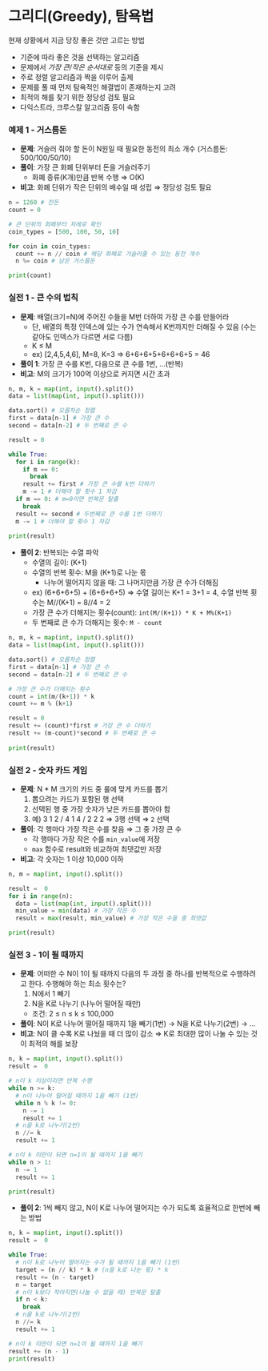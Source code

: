 # 그리디(Greedy), 탐욕법

현재 상황에서 지금 당장 좋은 것만 고르는 방법

- 기준에 따라 좋은 것을 선택하는 알고리즘
- 문제에서 _가장 큰/작은 순서대로_ 등의 기준을 제시
- 주로 정렬 알고리즘과 짝을 이루어 출제
- 문제를 풀 때 먼저 탐욕적인 해결법이 존재하는지 고려
- 최적의 해를 찾기 위한 정당성 검토 필요
- 다익스트라, 크루스칼 알고리즘 등이 속함

### 예제 1 - 거스름돈

- **문제**: 거슬러 줘야 할 돈이 N원일 때 필요한 동전의 최소 개수 (거스름돈: 500/100/50/10)
- **풀이**: 가장 큰 화폐 단위부터 돈을 거슬러주기
    - 화폐 종류(K개)만큼 반복 수행 ⇒ O(K)
- **비고**: 화폐 단위가 작은 단위의 배수일 때 성립 ⇒ 정당성 검토 필요

```python
n = 1260 # 잔돈
count = 0

# 큰 단위의 화페부터 차례로 확인
coin_types = [500, 100, 50, 10]

for coin in coin_types:
  count += n // coin # 해당 화폐로 거슬러줄 수 있는 동전 개수
  n %= coin # 남은 거스름돈

print(count)
```

### 실전 1 - 큰 수의 법칙

- **문제**: 배열(크기=N)에 주어진 수들을 M번 더하여 가장 큰 수를 만들어라
    - 단, 배열의 특정 인덱스에 있는 수가 연속해서 K번까지만 더해질 수 있음 (수는 같아도 인덱스가 다르면 서로 다름)
    - K ≤ M
    - ex) [2,4,5,4,6], M=8, K=3 ⇒ 6+6+6+5+6+6+6+5 = 46
- **풀이 1**: 가장 큰 수를 K번, 다음으로 큰 수를 1번, ...(반복)
- **비고**: M의 크기가 100억 이상으로 커지면 시간 초과

```python
n, m, k = map(int, input().split())
data = list(map(int, input().split()))

data.sort() # 오름차순 정렬
first = data[n-1] # 가장 큰 수
second = data[n-2] # 두 번째로 큰 수

result = 0

while True:
  for i in range(k):
    if m == 0:
      break
    result += first # 가장 큰 수를 k번 더하기
    m -= 1 # 더해야 할 횟수 1 차감
  if m == 0: # m=0이면 반복문 탈출
    break
  result += second # 두번째로 큰 수를 1번 더하기
  m -= 1 # 더해야 할 횟수 1 차감
  
print(result)
```

- **풀이 2**: 반복되는 수열 파악
    - 수열의 길이: (K+1)
    - 수열의 반복 횟수: M을 (K+1)로 나눈 몫
        - 나누어 떨어지지 않을 때: 그 나머지만큼 가장 큰 수가 더해짐
    - ex) (6+6+6+5) + (6+6+6+5) ⇒ 수열 길이는 K+1 = 3+1 = 4, 수열 반복 횟수는 M//(K+1) = 8//4 = 2
    - 가장 큰 수가 더해지는 횟수(count): `int(M/(K+1)) * K + M%(K+1)`
    - 두 번째로 큰 수가 더해지는 횟수: `M - count`

```python
n, m, k = map(int, input().split())
data = list(map(int, input().split()))

data.sort() # 오름차순 정렬
first = data[n-1] # 가장 큰 수
second = data[n-2] # 두 번째로 큰 수

# 가장 큰 수가 더해지는 횟수
count = int(m/(k+1)) * k
count += m % (k+1)

result = 0
result += (count)*first # 가장 큰 수 더하기
result += (m-count)*second # 두 번째로 큰 수
  
print(result)
```
### 실전 2 - 숫자 카드 게임

- **문제**: N * M 크기의 카드 중 룰에 맞게 카드를 뽑기
    1. 뽑으려는 카드가 포함된 행 선택
    2. 선택된 행 중 가장 숫자가 낮은 카드를 뽑아야 함
    3. 예) 3 1 2 / 4 1 4 / 2 2 2 ⇒ 3행 선택 ⇒ `2` 선택
- **풀이**: 각 행마다 가장 작은 수를 찾음 ⇒ 그 중 가장 큰 수
    - 각 행마다 가장 작은 수를 `min_value`에 저장
    - `max` 함수로 result와 비교하여 최댓값만 저장
- **비고**: 각 숫자는 1 이상 10,000 이하

```python
n, m = map(int, input().split())

result =  0
for i in range(n):
  data = list(map(int, input().split()))
  min_value = min(data) # 가장 작은 수
  result = max(result, min_value) # 가장 작은 수들 중 최댓값

print(result)
```

### 실전 3 - 1이 될 때까지

- **문제**: 어떠한 수 N이 1이 될 때까지 다음의 두 과정 중 하나를 반복적으로 수행하려고 한다. 수행해야 하는 최소 횟수는?
    1. N에서 1 빼기
    2. N을 K로 나누기 (나누어 떨어질 때만)
    - 조건: 2 ≤ n ≤ k ≤ 100,000
- **풀이**: N이 K로 나누어 떨어질 때까지 1을 빼기(1번) → N을 K로 나누기(2번) → …
- **비고**: N이 클 수록 K로 나눴을 때 더 많이 감소 ⇒ K로 최대한 많이 나눌 수 있는 것이 최적의 해를 보장

```python
n, k = map(int, input().split())
result =  0

# n이 k 이상이라면 반복 수행
while n >= k:
  # n이 나누어 떨어질 때까지 1을 빼기 (1번)
  while n % k != 0:
    n -= 1
    result += 1
  # n을 k로 나누기(2번)
  n //= k
  result += 1

# n이 k 미만이 되면 n=1이 될 때까지 1을 빼기
while n > 1:
  n -= 1
  result += 1

print(result)
```

- **풀이 2**: 1씩 빼지 않고, N이 K로 나누어 떨어지는 수가 되도록 효율적으로 한번에 빼는 방법

```python
n, k = map(int, input().split())
result =  0

while True:
  # n이 k로 나누어 떨어지는 수가 될 때까지 1을 빼기 (1번)
  target = (n // k) * k # (n을 k로 나눈 몫) * k
  result += (n - target)
  n = target
  # n이 k보다 작아지면(나눌 수 없을 때) 반복문 탈출
  if n < k:
    break
  # n을 k로 나누기(2번)
  n //= k
  result += 1

# n이 k 미만이 되면 n=1이 될 때까지 1을 빼기
result += (n - 1)
print(result)
```